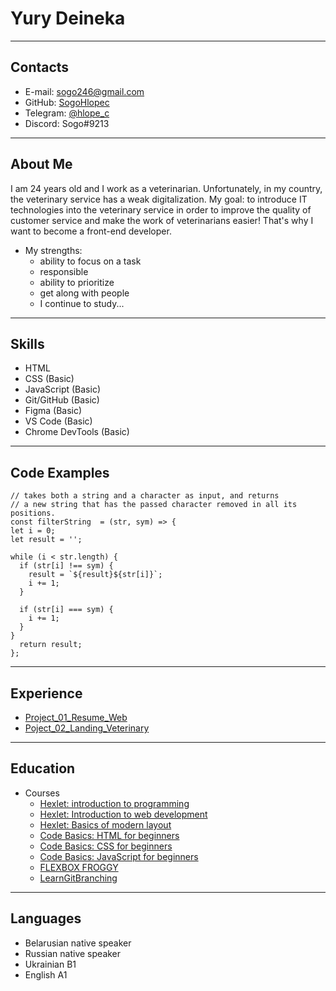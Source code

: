 # Yury Deineka
---
## Contacts
* E-mail: sogo246@gmail.com
* GitHub: [SogoHlopec](https://github.com/SogoHlopec)
* Telegram: [@hlope_c](https://t.me/hlope_c)
* Discord: Sogo#9213
---
## About Me
I am 24 years old and I work as a veterinarian. Unfortunately, in my country, the veterinary service has a weak digitalization. My goal: to introduce IT technologies into the veterinary service in order to improve the quality of customer service and make the work of veterinarians easier! That's why I want to become a front-end developer.
* My strengths:
  - ability to focus on a task
  - responsible
  - ability to prioritize
  - get along with people
  - I continue to study...
---
## Skills
* HTML
* CSS (Basic)
* JavaScript (Basic)
* Git/GitHub (Basic)
* Figma (Basic)
* VS Code (Basic)
* Chrome DevTools (Basic)
---
## Code Examples
```
// takes both a string and a character as input, and returns 
// a new string that has the passed character removed in all its positions.
const filterString  = (str, sym) => {
let i = 0;
let result = '';

while (i < str.length) {
  if (str[i] !== sym) {
    result = `${result}${str[i]}`;
    i += 1;
  }
 
  if (str[i] === sym) {
    i += 1;
  }
}
  return result;
};
```
---
## Experience
* [Project_01_Resume_Web](https://sogohlopec.github.io/Project_01_Resume_Web/)
* [Poject_02_Landing_Veterinary](https://sogohlopec.github.io/Poject_02_Landing_Veterinary/)
---
## Education
* Courses
  - [Hexlet: introduction to programming](https://ru.hexlet.io/courses/introduction_to_programming)
  - [Hexlet: Introduction to web development](https://ru.hexlet.io/courses/intro_to_web_development)
  - [Hexlet: Basics of modern layout](https://ru.hexlet.io/courses/layout-designer-basics)
  - [Code Basics: HTML for beginners](https://ru.code-basics.com/languages/html)
  - [Code Basics: CSS for beginners](https://ru.code-basics.com/languages/css)
  - [Code Basics: JavaScript for beginners](https://ru.code-basics.com/languages/javascript)
  - [FLEXBOX FROGGY](https://flexboxfroggy.com/#ru)
  - [LearnGitBranching](https://learngitbranching.js.org/?locale=ru_RU)
---
## Languages
* Belarusian native speaker
* Russian native speaker
* Ukrainian B1
* English A1